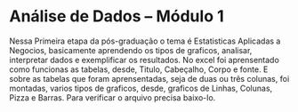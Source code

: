 # Análise de Dados – Módulo 1
Nessa Primeira etapa da pós-graduação o tema é Estatisticas Aplicadas a Negocios, basicamente aprendendo os tipos de graficos, analisar, interpretar dados e exemplificar os resultados.
No excel foi aprensentado como funcionas as tabelas, desde, Titulo, Cabeçalho, Corpo e fonte.
E sobre as tabelas que foram aprensentadas, seja de duas ou três colunas, foi montadas, varios tipos de graficos, desde, graficos de Linhas, Colunas, Pizza e Barras.
Para verificar o arquivo precisa baixo-lo.
